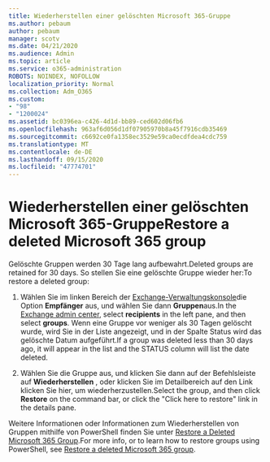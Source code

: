 ```yaml
---
title: Wiederherstellen einer gelöschten Microsoft 365-Gruppe
ms.author: pebaum
author: pebaum
manager: scotv
ms.date: 04/21/2020
ms.audience: Admin
ms.topic: article
ms.service: o365-administration
ROBOTS: NOINDEX, NOFOLLOW
localization_priority: Normal
ms.collection: Adm_O365
ms.custom:
- "98"
- "1200024"
ms.assetid: bc0396ea-c426-4d1d-bb89-ced602d06fb6
ms.openlocfilehash: 963af6d056d1df07905970b8a45f7916cdb35469
ms.sourcegitcommit: c6692ce0fa1358ec3529e59ca0ecdfdea4cdc759
ms.translationtype: MT
ms.contentlocale: de-DE
ms.lasthandoff: 09/15/2020
ms.locfileid: "47774701"
---
```

# <a name="restore-a-deleted-microsoft-365-group"></a><span data-ttu-id="9fcbb-102">Wiederherstellen einer gelöschten Microsoft 365-Gruppe</span><span class="sxs-lookup"><span data-stu-id="9fcbb-102">Restore a deleted Microsoft 365 group</span></span>

<span data-ttu-id="9fcbb-103">Gelöschte Gruppen werden 30 Tage lang aufbewahrt.</span><span class="sxs-lookup"><span data-stu-id="9fcbb-103">Deleted groups are retained for 30 days.</span></span> <span data-ttu-id="9fcbb-104">So stellen Sie eine gelöschte Gruppe wieder her:</span><span class="sxs-lookup"><span data-stu-id="9fcbb-104">To restore a deleted group:</span></span>
  
1. <span data-ttu-id="9fcbb-105">Wählen Sie im linken Bereich der [Exchange-Verwaltungskonsole](https://outlook.office365.com/ecp/)die Option **Empfänger** aus, und wählen Sie dann **Gruppen**aus.</span><span class="sxs-lookup"><span data-stu-id="9fcbb-105">In the [Exchange admin center](https://outlook.office365.com/ecp/), select **recipients** in the left pane, and then select **groups**.</span></span> <span data-ttu-id="9fcbb-106">Wenn eine Gruppe vor weniger als 30 Tagen gelöscht wurde, wird Sie in der Liste angezeigt, und in der Spalte Status wird das gelöschte Datum aufgeführt.</span><span class="sxs-lookup"><span data-stu-id="9fcbb-106">If a group was deleted less than 30 days ago, it will appear in the list and the STATUS column will list the date deleted.</span></span>

2. <span data-ttu-id="9fcbb-107">Wählen Sie die Gruppe aus, und klicken Sie dann auf der Befehlsleiste auf **Wiederherstellen** , oder klicken Sie im Detailbereich auf den Link klicken Sie hier, um wiederherzustellen.</span><span class="sxs-lookup"><span data-stu-id="9fcbb-107">Select the group, and then click **Restore** on the command bar, or click the "Click here to restore" link in the details pane.</span></span>

<span data-ttu-id="9fcbb-108">Weitere Informationen oder Informationen zum Wiederherstellen von Gruppen mithilfe von PowerShell finden Sie unter [Restore a Deleted Microsoft 365 Group](https://go.microsoft.com/fwlink/?linkid=867802).</span><span class="sxs-lookup"><span data-stu-id="9fcbb-108">For more info, or to learn how to restore groups using PowerShell, see [Restore a deleted Microsoft 365 group](https://go.microsoft.com/fwlink/?linkid=867802).</span></span>
  